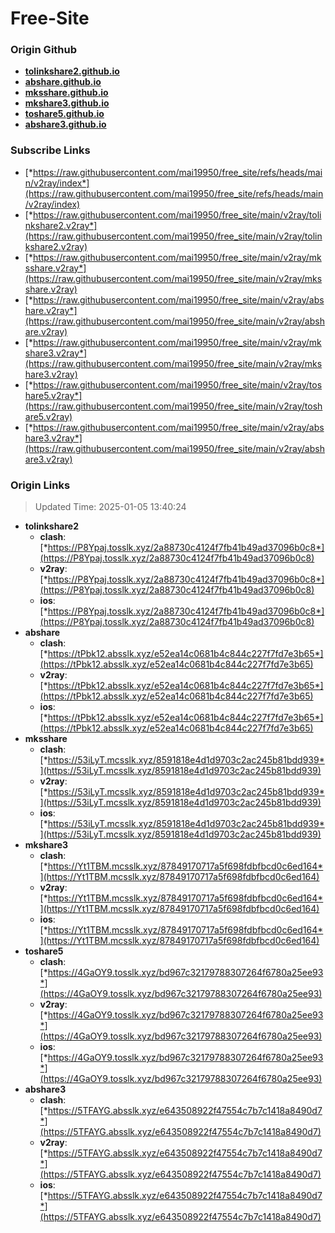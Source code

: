 # Free-Site

### Origin Github

- [**tolinkshare2.github.io**](https://github.com/tolinkshare2/tolinkshare2.github.io)
- [**abshare.github.io**](https://github.com/abshare/abshare.github.io)
- [**mksshare.github.io**](https://github.com/mksshare/mksshare.github.io)
- [**mkshare3.github.io**](https://github.com/mkshare3/mkshare3.github.io)
- [**toshare5.github.io**](https://github.com/toshare5/toshare5.github.io)
- [**abshare3.github.io**](https://github.com/abshare3/abshare3.github.io)

### Subscribe Links

- [*https://raw.githubusercontent.com/mai19950/free_site/refs/heads/main/v2ray/index*](https://raw.githubusercontent.com/mai19950/free_site/refs/heads/main/v2ray/index)
- [*https://raw.githubusercontent.com/mai19950/free_site/main/v2ray/tolinkshare2.v2ray*](https://raw.githubusercontent.com/mai19950/free_site/main/v2ray/tolinkshare2.v2ray)
- [*https://raw.githubusercontent.com/mai19950/free_site/main/v2ray/mksshare.v2ray*](https://raw.githubusercontent.com/mai19950/free_site/main/v2ray/mksshare.v2ray)
- [*https://raw.githubusercontent.com/mai19950/free_site/main/v2ray/abshare.v2ray*](https://raw.githubusercontent.com/mai19950/free_site/main/v2ray/abshare.v2ray)
- [*https://raw.githubusercontent.com/mai19950/free_site/main/v2ray/mkshare3.v2ray*](https://raw.githubusercontent.com/mai19950/free_site/main/v2ray/mkshare3.v2ray)
- [*https://raw.githubusercontent.com/mai19950/free_site/main/v2ray/toshare5.v2ray*](https://raw.githubusercontent.com/mai19950/free_site/main/v2ray/toshare5.v2ray)
- [*https://raw.githubusercontent.com/mai19950/free_site/main/v2ray/abshare3.v2ray*](https://raw.githubusercontent.com/mai19950/free_site/main/v2ray/abshare3.v2ray)

### Origin Links

> Updated Time: 2025-01-05 13:40:24

- **tolinkshare2**
  - **clash**: [*https://P8Ypaj.tosslk.xyz/2a88730c4124f7fb41b49ad37096b0c8*](https://P8Ypaj.tosslk.xyz/2a88730c4124f7fb41b49ad37096b0c8)
  - **v2ray**: [*https://P8Ypaj.tosslk.xyz/2a88730c4124f7fb41b49ad37096b0c8*](https://P8Ypaj.tosslk.xyz/2a88730c4124f7fb41b49ad37096b0c8)
  - **ios**: [*https://P8Ypaj.tosslk.xyz/2a88730c4124f7fb41b49ad37096b0c8*](https://P8Ypaj.tosslk.xyz/2a88730c4124f7fb41b49ad37096b0c8)
- **abshare**
  - **clash**: [*https://tPbk12.absslk.xyz/e52ea14c0681b4c844c227f7fd7e3b65*](https://tPbk12.absslk.xyz/e52ea14c0681b4c844c227f7fd7e3b65)
  - **v2ray**: [*https://tPbk12.absslk.xyz/e52ea14c0681b4c844c227f7fd7e3b65*](https://tPbk12.absslk.xyz/e52ea14c0681b4c844c227f7fd7e3b65)
  - **ios**: [*https://tPbk12.absslk.xyz/e52ea14c0681b4c844c227f7fd7e3b65*](https://tPbk12.absslk.xyz/e52ea14c0681b4c844c227f7fd7e3b65)
- **mksshare**
  - **clash**: [*https://53iLyT.mcsslk.xyz/8591818e4d1d9703c2ac245b81bdd939*](https://53iLyT.mcsslk.xyz/8591818e4d1d9703c2ac245b81bdd939)
  - **v2ray**: [*https://53iLyT.mcsslk.xyz/8591818e4d1d9703c2ac245b81bdd939*](https://53iLyT.mcsslk.xyz/8591818e4d1d9703c2ac245b81bdd939)
  - **ios**: [*https://53iLyT.mcsslk.xyz/8591818e4d1d9703c2ac245b81bdd939*](https://53iLyT.mcsslk.xyz/8591818e4d1d9703c2ac245b81bdd939)
- **mkshare3**
  - **clash**: [*https://Yt1TBM.mcsslk.xyz/87849170717a5f698fdbfbcd0c6ed164*](https://Yt1TBM.mcsslk.xyz/87849170717a5f698fdbfbcd0c6ed164)
  - **v2ray**: [*https://Yt1TBM.mcsslk.xyz/87849170717a5f698fdbfbcd0c6ed164*](https://Yt1TBM.mcsslk.xyz/87849170717a5f698fdbfbcd0c6ed164)
  - **ios**: [*https://Yt1TBM.mcsslk.xyz/87849170717a5f698fdbfbcd0c6ed164*](https://Yt1TBM.mcsslk.xyz/87849170717a5f698fdbfbcd0c6ed164)
- **toshare5**
  - **clash**: [*https://4GaOY9.tosslk.xyz/bd967c32179788307264f6780a25ee93*](https://4GaOY9.tosslk.xyz/bd967c32179788307264f6780a25ee93)
  - **v2ray**: [*https://4GaOY9.tosslk.xyz/bd967c32179788307264f6780a25ee93*](https://4GaOY9.tosslk.xyz/bd967c32179788307264f6780a25ee93)
  - **ios**: [*https://4GaOY9.tosslk.xyz/bd967c32179788307264f6780a25ee93*](https://4GaOY9.tosslk.xyz/bd967c32179788307264f6780a25ee93)
- **abshare3**
  - **clash**: [*https://5TFAYG.absslk.xyz/e643508922f47554c7b7c1418a8490d7*](https://5TFAYG.absslk.xyz/e643508922f47554c7b7c1418a8490d7)
  - **v2ray**: [*https://5TFAYG.absslk.xyz/e643508922f47554c7b7c1418a8490d7*](https://5TFAYG.absslk.xyz/e643508922f47554c7b7c1418a8490d7)
  - **ios**: [*https://5TFAYG.absslk.xyz/e643508922f47554c7b7c1418a8490d7*](https://5TFAYG.absslk.xyz/e643508922f47554c7b7c1418a8490d7)
